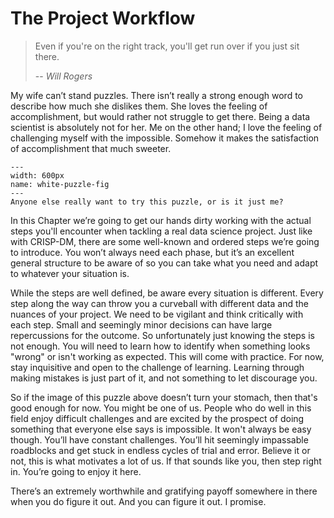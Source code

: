 # The Project Workflow

> Even if you're on the right track, you'll get run over if you just sit there.
>
> -- <cite>Will Rogers</cite>

My wife can’t stand puzzles. There isn’t really a strong enough word to describe how much she dislikes them. She loves the feeling of accomplishment, but would rather not struggle to get there.  Being a data scientist is absolutely not for her. Me on the other hand; I love the feeling of challenging myself with the impossible. Somehow it makes the satisfaction of accomplishment that much sweeter.

```{figure} ../images/white_puzzle.png
---
width: 600px
name: white-puzzle-fig
---
Anyone else really want to try this puzzle, or is it just me?
```

In this Chapter we’re going to get our hands dirty working with the actual steps you'll encounter when tackling a real data science project. Just like with CRISP-DM, there are some well-known and ordered steps we’re going to introduce. You won’t always need each phase, but it’s an excellent general structure to be aware of so you can take what you need and adapt to whatever your situation is.

While the steps are well defined, be aware every situation is different.  Every step along the way can throw you a curveball with different data and the nuances of your project.  We need to be vigilant and think critically with each step.  Small and seemingly minor decisions can have large repercussions for the outcome.  So unfortunately just knowing the steps is not enough.  You will need to learn how to identify when something looks "wrong" or isn't working as expected.  This will come with practice.  For now, stay inquisitive and open to the challenge of learning.  Learning through making mistakes is just part of it, and not something to let discourage you.  

So if the image of this puzzle above doesn’t turn your stomach, then that's good enough for now.  You might be one of us.  People who do well in this field enjoy difficult challenges and are excited by the prospect of doing something that everyone else says is impossible.  It won't always be easy though.  You’ll have constant challenges. You’ll hit seemingly impassable roadblocks and get stuck in endless cycles of trial and error.  Believe it or not, this is what motivates a lot of us.  If that sounds like you, then step right in. You’re going to enjoy it here.

There’s an extremely worthwhile and gratifying payoff somewhere in there when you do figure it out.  And you can figure it out.  I promise.
